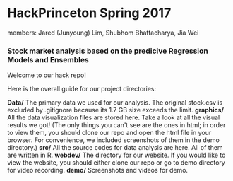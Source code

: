 # HackPrinceton Spring 2017

members: Jared (Junyoung) Lim, Shubhom Bhattacharya, Jia Wei

### Stock market analysis based on the predicive Regression Models and Ensembles

Welcome to our hack repo!

Here is the overall guide for our project directories:

**Data/** The primary data we used for our analysis. The original stock.csv is excluded by .gitignore because its 1.7 GB size exceeds the limit.
**graphics/** All the data visualization files are stored here. Take a look at all the visual results we got! (The only things you can't see are the ones in html; in order to view them, you should clone our repo and open the html file in your browser. For convenience, we included screenshots of them in the demo directory.)
**src/** All the source codes for data analysis are here. All of them are written in R.
**webdev/** The directory for our website. If you would like to view the website, you should either clone our repo or go to demo directory for video recording.
**demo/** Screenshots and videos for demo.

